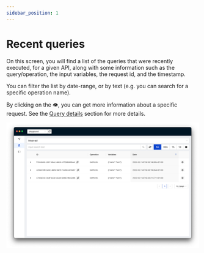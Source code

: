 ```yaml
---
sidebar_position: 1
---
```


# Recent queries

On this screen, you will find a list of the queries that were recently executed, for a given API, along with some information such as the query/operation, the input variables, the request id, and the timestamp.

You can filter the list by date-range, or by text (e.g. you can search for a specific operation name).

By clicking on the 👁, you can get more information about a specific request. See the [Query details](query-details) section for more details. 

![Recent Queries](img/recent-queries.png)
